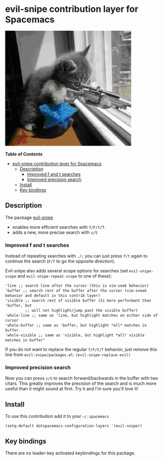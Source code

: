 # evil-snipe contribution layer for Spacemacs

![logo](img/Cat_With_Rifle.jpg)

<!-- markdown-toc start - Don't edit this section. Run M-x markdown-toc/generate-toc again -->
**Table of Contents**

- [evil-snipe contribution layer for Spacemacs](#evil-snipe-contribution-layer-for-spacemacs)
    - [Description](#description)
        - [Improved f and t searches](#improved-f-and-t-searches)
        - [Improved precision search](#improved-precision-search)
    - [Install](#install)
    - [Key bindings](#key-bindings)

<!-- markdown-toc end -->


## Description
The package [evil-snipe](https://github.com/hlissner/evil-snipe)
- enables more efficient searches with `f/F/t/T`.
- adds a new, more precise search with `s/S`

### Improved f and t searches
Instead of repeating searches with `,/;` you can just press `f/t` again to continue the search (`F/T` to go the opposite direction).

Evil-snipe also adds several scope options for searches (set `evil-snipe-scope` and `evil-snipe-repeat-scope` to one of these):
```
'line ;; search line after the cursor (this is vim-seek behavior)
'buffer ;; search rest of the buffer after the cursor (vim-sneak behavior and default in this contrib layer)
'visible ;; search rest of visible buffer (Is more performant than 'buffer, but
         ;; will not highlight/jump past the visible buffer)
'whole-line ;; same as 'line, but highlight matches on either side of cursor
'whole-buffer ;; same as 'buffer, but highlight *all* matches in buffer
'whole-visible ;; same as 'visible, but highlight *all* visible matches in buffer"
```

If you do not want to replace the regular `f/F/t/T` behavior, just remove this line from `evil-snipe/packages.el`: `(evil-snipe-replace-evil)`

### Improved precision search
Now you can press `s/S` to search forward/backwards in the buffer with two chars. This greatly improves the precision of the search and is much more useful than it might sound at first. Try it and I'm sure you'll love it!

## Install

To use this contribution add it to your `~/.spacemacs`

```elisp
(setq-default dotspacemacs-configuration-layers '(evil-snipe))
```

## Key bindings
There are no leader-key activated keybindings for this package.
